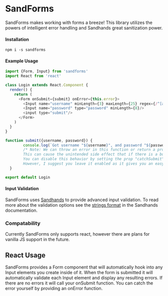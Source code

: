 # SandForms
SandForms makes working with forms a breeze! This library utilizes the powers of intelligent error handling and Sandhands great sanitization power.

#### Installation
```
npm i -s sandforms
```

#### Example Usage
```js
import {Form, Input} from 'sandforms'
import React from 'react'

class Login extends React.Component {
  render() {
    return (
      <Form onSubmit={submit} onError={this.error}>
      	<Input name="username" minLength={3} maxLength={25} regex={/^[a-zA_Z0-9]+$/}/>
        <Input name="password" type="password" minLength={8}/>
        <input type="submit"/>
      </Form>
    )
  }
}

function submit({username, password}) {
    	console.log(`Got username "${username}", and password "${password}".`)
    	/* Note: We can throw an error in this function or return a promise that throws an error and it will automatically display that error inside the form.
    	This can cause the unintended side effect that if there is a bug in our code the error message will be shown to the end user.
    	You can disable this behavior by setting the prop "catchSubmit" to false.
    	However, I suggest you leave it enabled as it gives you an easy way to do show errors to the end user once they submit the form*/
  }

export default Login
```

#### Input Validation
SandForms uses [Sandhands](https://github.com/L1lith/Sandhands) to provide advanced input validation. To read more about the validation options see the [strings format](https://l1lith.github.io/Sandhands/format) in the Sandhands documentation.

### Compatability
Currently SandForms only supports react, however there are plans for vanilla JS support in the future.

## React Usage
SandForms provides a Form component that will automatically hook into any Input elements you create inside of it. When the form is submitted it will automatically validate each Input element and display any resulting errors. If there are no errors it will call your onSubmit function. You can catch the error yourself by providing an onError function.
